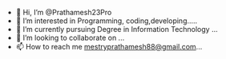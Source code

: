 - 👋 Hi, I’m @Prathamesh23Pro
- 👀 I’m interested in Programming, coding,developing.....
- 🌱 I’m currently pursuing Degree in Information Technology ...
- 💞️ I’m looking to collaborate on ...
- 📫 How to reach me mestryprathamesh88@gmail.com...

<!---
Prathamesh23Pro/Prathamesh23Pro is a ✨ special ✨ repository because its `README.md` (this file) appears on your GitHub profile.
You can click the Preview link to take a look at your changes.
--->
